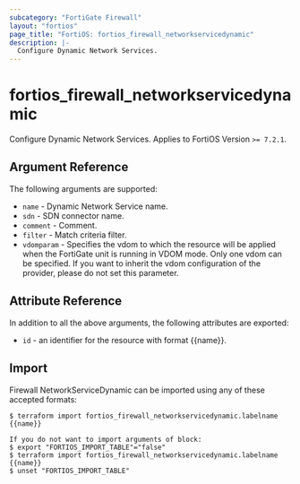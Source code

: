 ```yaml
---
subcategory: "FortiGate Firewall"
layout: "fortios"
page_title: "FortiOS: fortios_firewall_networkservicedynamic"
description: |-
  Configure Dynamic Network Services.
---
```


# fortios_firewall_networkservicedynamic
Configure Dynamic Network Services. Applies to FortiOS Version `>= 7.2.1`.

## Argument Reference

The following arguments are supported:

* `name` - Dynamic Network Service name.
* `sdn` - SDN connector name.
* `comment` - Comment.
* `filter` - Match criteria filter.
* `vdomparam` - Specifies the vdom to which the resource will be applied when the FortiGate unit is running in VDOM mode. Only one vdom can be specified. If you want to inherit the vdom configuration of the provider, please do not set this parameter.


## Attribute Reference

In addition to all the above arguments, the following attributes are exported:
* `id` - an identifier for the resource with format {{name}}.

## Import

Firewall NetworkServiceDynamic can be imported using any of these accepted formats:
```
$ terraform import fortios_firewall_networkservicedynamic.labelname {{name}}

If you do not want to import arguments of block:
$ export "FORTIOS_IMPORT_TABLE"="false"
$ terraform import fortios_firewall_networkservicedynamic.labelname {{name}}
$ unset "FORTIOS_IMPORT_TABLE"
```
